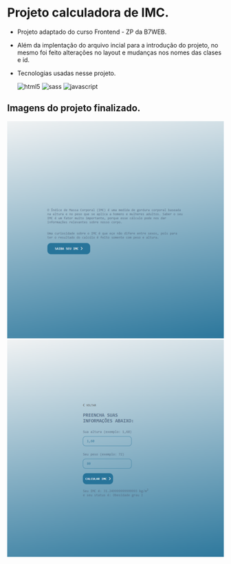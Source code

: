 # Projeto calculadora de IMC.
- Projeto adaptado do curso Frontend - ZP da B7WEB.

- Além da implentação do arquivo incial para a introdução do projeto, no mesmo foi feito alterações no layout e mudanças nos nomes das clases e id. 

- Tecnologias usadas nesse projeto.
    <div style="display: inline_block">
        <img  alt="html5" src="https://img.shields.io/badge/HTML5-536D88?style=for-the-badge&logo=html5&logoColor=white"/>
        <img  alt="sass" src="https://img.shields.io/badge/Sass-0e7178?style=for-the-badge&logo=sass&logoColor=white"/>
        <img  alt="javascript" src="https://img.shields.io/badge/JavaScript-536D88?style=for-the-badge&logo=javascript&logoColor=black"/>
    </div>

## Imagens do projeto finalizado.
<img src="assets/images/projetoFinal1.png">
<img src="assets/images/projetoFinal2.png">
